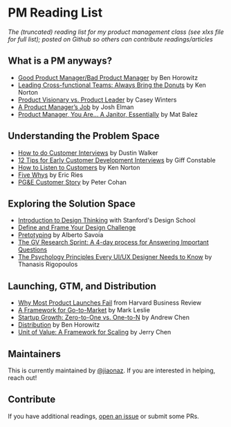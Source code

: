 # PM Reading List 
*The (truncated) reading list for my product management class (see xlxs file for full list); posted on Github so others can contribute readings/articles*

## What is a PM anyways?

* [Good Product Manager/Bad Product Manager](https://a16z.com/2012/06/15/good-product-managerbad-product-manager/) by Ben Horowitz
* [Leading Cross-functional Teams: Always Bring the Donuts](https://www.kennorton.com/essays/leading-cross-functional-teams.html) by Ken Norton
* [Product Visionary vs. Product Leader](http://caseyaccidental.com/product-visionary-vs-product-leader/amp/) by Casey Winters
* [A Product Manager’s Job](https://medium.com/@joshelman/a-product-managers-job-63c09a43d0ec) by Josh Elman
* [Product Manager, You Are… A Janitor, Essentially](https://medium.com/all-things-product-management/product-manager-you-are-664d83ee702e) by Mat Balez

## Understanding the Problem Space

* [How to do Customer Interviews](https://www.crazyegg.com/blog/start-talking/) by Dustin Walker
* [12 Tips for Early Customer Development Interviews](http://giffconstable.com/2012/12/12-tips-for-early-customer-development-interviews-revision-3/) by Giff Constable
* [How to Listen to Customers](https://www.kennorton.com/essays/how-to-listen-to-customers.html) by Ken Norton
* [Five Whys](http://www.startuplessonslearned.com/2008/11/five-whys.html) by Eric Ries
* [PG&E Customer Story](https://www.forbes.com/sites/petercohan/2012/02/19/jurassic-park-how-pg-brought-febreze-back-to-life/2/#1a0e4de42095) by Peter Cohan

## Exploring the Solution Space

* [Introduction to Design Thinking](https://dschool-old.stanford.edu/sandbox/groups/designresources/wiki/36873/attachments/74b3d/ModeGuideBOOTCAMP2010L.pdf) with Stanford's Design School
* [Define and Frame Your Design Challenge](https://www.interaction-design.org/literature/article/define-and-frame-your-design-challenge-by-creating-your-point-of-view-and-ask-how-might-we)
* [Pretotyping](http://www.pretotyping.org/uploads/1/4/0/9/14099067/pretotype_it_2nd_pretotype_edition-2.pdf) by Alberto Savoia
* [The GV Research Sprint: A 4-day process for Answering Important Questions](https://library.gv.com/the-gv-research-sprint-a-4-day-process-for-answering-important-startup-questions-97279b532b25)
* [The Psychology Principles Every UI/UX Designer Needs to Know](https://uxplanet.org/the-psychology-principles-every-ui-ux-designer-needs-to-know-24116fd65778) by Thanasis Rigopoulos

## Launching, GTM, and Distribution

* [Why Most Product Launches Fail](https://hbr.org/2011/04/why-most-product-launches-fail) from Harvard Business Review
* [A Framework for Go-to-Market](https://firstround.com/review/leslies-compass-a-framework-for-go-to-market-strategy/) by Mark Leslie
* [Startup Growth: Zero-to-One vs. One-to-N](https://www.atrium.co/blog/andrew-chen-startup-growth/) by Andrew Chen
* [Distribution](https://a16z.com/2017/06/09/distribution-model-sales-channels/) by Ben Horowitz
* [Unit of Value: A Framework for Scaling](https://news.greylock.com/unit-of-value-a-framework-for-scaling-42c092fba887) by Jerry Chen

## Maintainers

This is currently maintained by [@jiaonaz](https://github.com/jiaonaz). If you are interested in helping, reach out!

## Contribute

If you have additional readings, [open an issue](https://github.com/jiaonaz/pm-resources/issues/new/choose) or submit some PRs.
